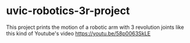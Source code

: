 # uvic-robotics-3r-project

This project prints the motion of a robotic arm with 3 revolution joints like this kind of Youtube's video https://youtu.be/58p0063SkLE
